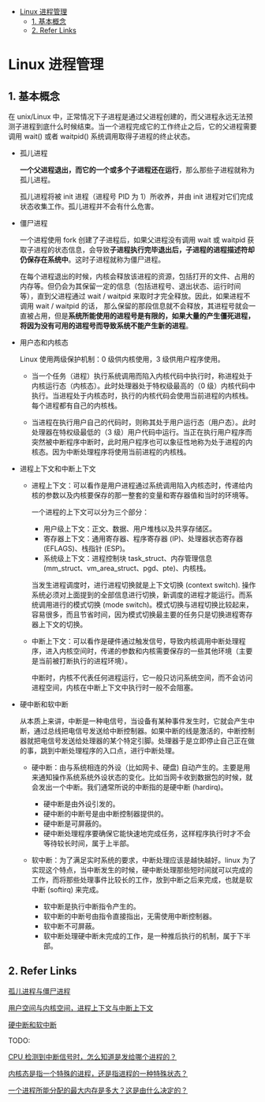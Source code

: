 - [Linux 进程管理](#linux-%E8%BF%9B%E7%A8%8B%E7%AE%A1%E7%90%86)
  - [1. 基本概念](#1-%E5%9F%BA%E6%9C%AC%E6%A6%82%E5%BF%B5)
  - [2. Refer Links](#2-refer-links)

# Linux 进程管理

## 1. 基本概念

在 unix/Linux 中，正常情况下子进程是通过父进程创建的，而父进程永远无法预测子进程到底什么时候结束。当一个进程完成它的工作终止之后，它的父进程需要调用 wait() 或者 waitpid() 系统调用取得子进程的终止状态。

- 孤儿进程

  **一个父进程退出，而它的一个或多个子进程还在运行**，那么那些子进程就称为孤儿进程。
  
  孤儿进程将被 init 进程（进程号 PID 为 1）所收养，并由 init 进程对它们完成状态收集工作。孤儿进程并不会有什么危害。

- 僵尸进程

  一个进程使用 fork 创建了子进程后，如果父进程没有调用 wait 或 waitpid 获取子进程的状态信息，会导致**子进程执行完毕退出后，子进程的进程描述符却仍保存在系统中**。这时子进程就称为僵尸进程。

  在每个进程退出的时候，内核会释放该进程的资源，包括打开的文件、占用的内存等。但仍会为其保留一定的信息（包括进程号、退出状态、运行时间等），直到父进程通过 wait / waitpid 来取时才完全释放。因此，如果进程不调用 wait / waitpid 的话， 那么保留的那段信息就不会释放，其进程号就会一直被占用，但是**系统所能使用的进程号是有限的，如果大量的产生僵死进程，将因为没有可用的进程号而导致系统不能产生新的进程**。

- 用户态和内核态

  Linux 使用两级保护机制：0 级供内核使用，3 级供用户程序使用。

  - 当一个任务（进程）执行系统调用而陷入内核代码中执行时，称进程处于内核运行态（内核态）。此时处理器处于特权级最高的（0 级）内核代码中执行。当进程处于内核态时，执行的内核代码会使用当前进程的内核栈。每个进程都有自己的内核栈。

  - 当进程在执行用户自己的代码时，则称其处于用户运行态（用户态）。此时处理器在特权级最低的（3 级）用户代码中运行。当正在执行用户程序而突然被中断程序中断时，此时用户程序也可以象征性地称为处于进程的内核态。因为中断处理程序将使用当前进程的内核栈。

- 进程上下文和中断上下文

  - 进程上下文：可以看作是用户进程通过系统调用陷入内核态时，传递给内核的参数以及内核要保存的那一整套的变量和寄存器值和当时的环境等。
    
    一个进程的上下文可以分为三个部分：
    - 用户级上下文：正文、数据、用户堆栈以及共享存储区。
    - 寄存器上下文：通用寄存器、程序寄存器 (IP)、处理器状态寄存器 (EFLAGS)、栈指针 (ESP)。
    - 系统级上下文：进程控制块 task_struct、内存管理信息 (mm_struct、vm_area_struct、pgd、pte)、内核栈。
    
    当发生进程调度时，进行进程切换就是上下文切换 (context switch). 操作系统必须对上面提到的全部信息进行切换，新调度的进程才能运行。而系统调用进行的模式切换 (mode switch)。模式切换与进程切换比较起来，容易很多，而且节省时间，因为模式切换最主要的任务只是切换进程寄存器上下文的切换。

  - 中断上下文：可以看作是硬件通过触发信号，导致内核调用中断处理程序，进入内核空间时，传递的参数和内核需要保存的一些其他环境（主要是当前被打断执行的进程环境）。

    中断时，内核不代表任何进程运行，它一般只访问系统空间，而不会访问进程空间，内核在中断上下文中执行时一般不会阻塞。

- 硬中断和软中断
  
  从本质上来讲，中断是一种电信号，当设备有某种事件发生时，它就会产生中断，通过总线把电信号发送给中断控制器。如果中断的线是激活的，中断控制器就把电信号发送给处理器的某个特定引脚。处理器于是立即停止自己正在做的事，跳到中断处理程序的入口点，进行中断处理。
  - 硬中断：由与系统相连的外设（比如网卡、硬盘) 自动产生的。主要是用来通知操作系统系统外设状态的变化。比如当网卡收到数据包的时候，就会发出一个中断。我们通常所说的中断指的是硬中断 (hardirq)。
    - 硬中断是由外设引发的。
    - 硬中断的中断号是由中断控制器提供的。
    - 硬中断是可屏蔽的。
    - 硬中断处理程序要确保它能快速地完成任务，这样程序执行时才不会等待较长时间，属于上半部。

  - 软中断：为了满足实时系统的要求，中断处理应该是越快越好。linux 为了实现这个特点，当中断发生的时候，硬中断处理那些短时间就可以完成的工作，而将那些处理事件比较长的工作，放到中断之后来完成，也就是软中断 (softirq) 来完成。
    - 软中断是执行中断指令产生的。
    - 软中断的中断号由指令直接指出，无需使用中断控制器。
    - 软中断不可屏蔽。
    - 软中断处理硬中断未完成的工作，是一种推后执行的机制，属于下半部。 

## 2. Refer Links

[孤儿进程与僵尸进程](https://www.cnblogs.com/Anker/p/3271773.html)

[用户空间与内核空间，进程上下文与中断上下文](https://www.cnblogs.com/Anker/p/3269106.html)

[硬中断和软中断](https://blog.csdn.net/zhangskd/article/details/21992933)

TODO:

[CPU 检测到中断信号时，怎么知道是发给哪个进程的？](https://www.zhihu.com/question/47862508)

[内核态是指一个特殊的进程，还是指进程的一种特殊状态？](https://www.zhihu.com/question/40147261)

[一个进程所能分配的最大内存是多大？这是由什么决定的？](https://www.zhihu.com/question/29468200)

